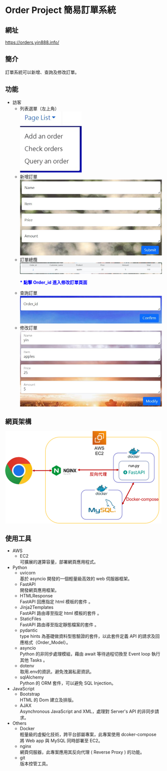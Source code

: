 # Order Project 簡易訂單系統

## 網址
https://orders.yin888.info/

## 簡介
訂單系統可以新增、查詢及修改訂單。

## 功能
*  訪客
    *   列表選單（左上角）
    <br/>![list](README_pictures/list.jpg)
    *   新增訂單
    <br/>![Add_an_order](README_pictures/Add_an_order.jpg)
    *   訂單總攬
    <br/>![Check_orders](README_pictures/Check_orders.jpg)
    <br/> <p style="font-weight:bold;color:blue;">* 點擊 Order_id 進入修改訂單頁面</p>
    *   查詢訂單
    <br/>![Query_an_order](README_pictures/Query_an_order.jpg)
    *   修改訂單
    <br/>![Query_an_order](README_pictures/Modify_an_order.jpg)


## 網頁架構
![pic_web_framework](README_pictures/fastapi.png)

## 使用工具
*   AWS
    *   EC2
    <br/>可擴展的運算容量，部署網頁應用程式。
*   Python
    *   uvicorn
    <br/>基於 asyncio 開發的一個輕量級高效的 web 伺服器框架。
    *   FastAPI
    <br/>開發網頁應用框架。
    *   HTMLResponse
    <br/>FastAPI 回應指定 html 模板的套件 。
    *   Jinja2Templates
    <br/>FastAPI 路由導至指定 html 模板的套件 。
    *   StaticFiles
    <br/>FastAPI 路由導至指定靜態檔案的套件 。
    *   pydantic
    <br/> type hints 為基礎做資料型態驗證的套件，以此套件定義 API 的請求及回應格式（Order_Model）。
    *   asyncio
    <br/>Python 的非同步處理模組，藉由 await 等待過程切換至 Event loop 執行其他 Tasks 。
    *   dotenv
    <br/>取用.env的資訊，避免洩漏私密資訊。
    *   sqlAlchemy
    <br/>Python 的 ORM 套件，可以避免 SQL Injection。
*   JavaScript
    *   Bootstrap
    <br/> HTML 的 Dom 建立及排版。
    *   AJAX
    <br/> Asynchronous JavaScript and XML，處理對 Server's API 的非同步請求。
*   Others
    *   Docker
    <br/>輕量級的虛擬化技術，跨平台部屬專案，此專案使用 dcoker-compose 將 Web app 與 MySQL 同時部署至 EC2。
    *   nginx
    <br/>網頁伺服器，此專案應用其反向代理 ( Reverse Proxy ) 的功能。
    *   git
    <br/>版本控管工具。